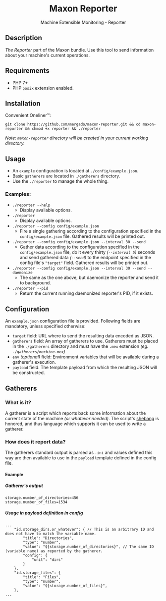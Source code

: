 <p>
  <h1 align="center">Maxon Reporter</h1>
  <p align="center">Machine Extensible Monitoring - Reporter</p>
</p>

## Description
*The Reporter* part of the Maxon bundle. Use this tool to send information about your machine's current operations.

## Requirements
- PHP 7+
- PHP `posix` extension enabled.

## Installation

Convenient Oneliner™:

`git clone https://github.com/mergado/maxon-reporter.git && cd maxon-reporter && chmod +x reporter && ./reporter`

*Note: `maxon-reporter` directory will be created in your current working directory.*

## Usage

- An `example` configuration is located at `./config/example.json`.
- Basic `gatherers` are located in `./gatherers` directory.
- Use the `./reporter` to manage the whole thing.

### Examples:
- `./reporter --help`
  - Display available options.
- `./reporter `
  - Display available options.
- `./reporter --config config/example.json`
  - Fire a single gathering according to the configuration specified in the `config/example.json` file. Gathered results will be printed out.
- `./reporter --config config/example.json --interval 30 --send`
  - Gather data according to the configuration specified in the `config/example.json` file, do it every thirty *(`--interval 5`)* seconds and send gathered data *(`--send`)* to the endpoint specified in the config file's `"target"` field. Gathered results will be printed out.
- `./reporter --config config/example.json --interval 30 --send --daemonize`
  - The same as the one above, but daemonize the reporter and send it to background.
- `./reporter --pid`
  - Return the current running daemonized reporter's PID, if it exists.

## Configuration
  
An `example.json` configuration file is provided. Following fields are mandatory, unless specified otherwise:
- `target` field: URL where to send the resulting data encoded as JSON.
- `gatherers` field: An array of gatherers to use. Gatherers must be placed in the `./gatherers` directory and must have the `.mex` extension *(eg. `./gatherers/machine.mex`)*
- `env` *(optional)* field: Environment variables that will be available during a gatherer's execution.
- `payload` field: The template payload from which the resulting JSON will be constructed.

## Gatherers

### What is it?
A gatherer is a script which reports back some information about the current state of the machine *(or whatever needed)*. The script's [shebang](https://en.wikipedia.org/wiki/Shebang_(Unix)) is honored, and thus language which supports it can be used to write a gatherer.

### How does it report data?
The gatherers standard output is parsed as `.ini` and values defined this way are then available to use in the `payload` template defined in the config file.

#### Example

##### Gatherer's output
```
storage.number_of_directories=456
storage.number_of_files=1534
```

##### Usage in payload definition in config
```
...
	"id.storage_dirs.or_whatever": { // This is an arbitrary ID and does not have to match the variable name.
		"title": "Directories",
		"type": "number",
		"value": "${storage.number_of_directories}", // The same ID (variable name) as reported by the gatherer.
		"config": {
			"unit": "dirs"
		}
	},
	"id.storage_files": {
		"title": "Files",
		"type": "number",
		"value": "${storage.number_of_files}",
	},  
...      
```
